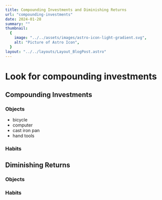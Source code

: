 ```yaml
---
title: Compounding Investments and Diminishing Returns
url: "compounding-investments"
date: 2024-01-28
summary: ""
thumbnail:
  {
    image: "../../assets/images/astro-icon-light-gradient.svg",
    alt: "Picture of Astro Icon",
  }
layout: "../../layouts/Layout_BlogPost.astro"
---
```

# Look for compounding investments

## Compounding Investments
### Objects
- bicycle
- computer
- cast iron pan
- hand tools
### Habits

## Diminishing Returns
### Objects
### Habits
